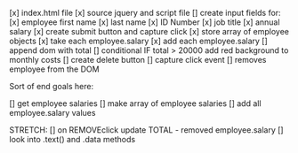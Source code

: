 [x] index.html file
[x] source jquery and script file
[] create input fields for:
    [x] employee first name
    [x] last name
    [x] ID Number
    [x] job title
    [x] annual salary
[x] create submit button and capture click
[x] store array of employee objects 
[x] take each employee.salary
[x] add each employee.salary
[] append dom with total
[] conditional IF total > 20000
add red background to monthly costs
[] create delete button
[] capture click event
[] removes employee from the DOM

Sort of end goals here:

[] get employee salaries
[] make array of employee salaries
[] add all employee.salary values


STRETCH:
[] on REMOVEclick update TOTAL - removed   employee.salary
[] look into .text() and .data methods








